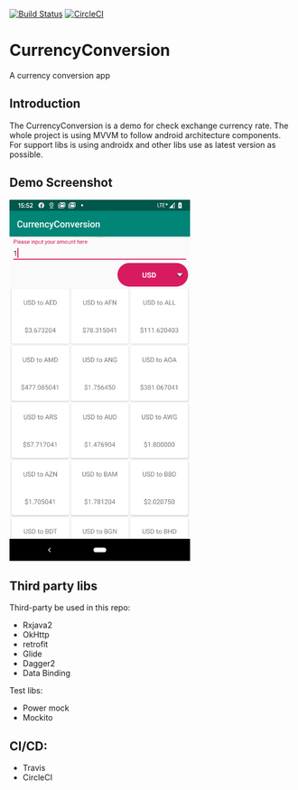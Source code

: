 [![Build Status](https://travis-ci.org/chrisynchen/CurrencyConversion.svg?branch=master)](https://travis-ci.org/chrisynchen/CurrencyConversion)
[![CircleCI](https://circleci.com/gh/chrisynchen/CurrencyConversion.svg?style=svg&circle-token=2cbbfdf7ab9af39b69a7b6cb37e8c291d5ee8334)](https://circleci.com/gh/chrisynchen/CurrencyConversion)
# CurrencyConversion
A currency conversion app

## Introduction
The CurrencyConversion is a demo for check exchange currency rate. The whole project is using MVVM to follow android architecture components. For support libs is using androidx and other libs use as latest version as possible.

## Demo Screenshot
<img src="screenshot/demo.png" width=320/>

## Third party libs
Third-party be used in this repo:

- Rxjava2
- OkHttp
- retrofit
- Glide
- Dagger2
- Data Binding

Test libs:

- Power mock
- Mockito

## CI/CD:

- Travis
- CircleCI
